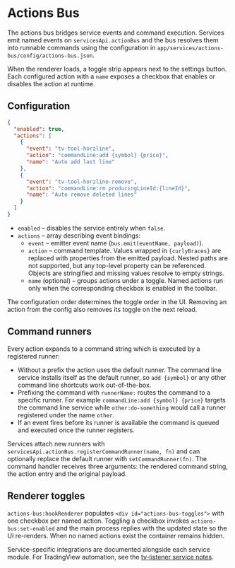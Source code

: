 # Actions Bus

The actions bus bridges service events and command execution. Services emit named events on
`servicesApi.actionBus` and the bus resolves them into runnable commands using the configuration in
`app/services/actions-bus/config/actions-bus.json`.

When the renderer loads, a toggle strip appears next to the settings button. Each configured action
with a `name` exposes a checkbox that enables or disables the action at runtime.

## Configuration

```json
{
  "enabled": true,
  "actions": [
    {
      "event": "tv-tool-horzline",
      "action": "commandLine:add {symbol} {price}",
      "name": "Auto add last line"
    },
    {
      "event": "tv-tool-horzline-remove",
      "action": "commandLine:rm producingLineId:{lineId}",
      "name": "Auto remove deleted lines"
    }
  ]
}
```

- `enabled` – disables the service entirely when `false`.
- `actions` – array describing event bindings:
  - `event` – emitter event name (`bus.emit(eventName, payload)`).
  - `action` – command template. Values wrapped in `{curlyBraces}` are replaced with properties from
the emitted payload. Nested paths are not supported, but any top-level property can be referenced.
Objects are stringified and missing values resolve to empty strings.
  - `name` (optional) – groups actions under a toggle. Named actions run only when the corresponding
    checkbox is enabled in the toolbar.

The configuration order determines the toggle order in the UI. Removing an action from the config also
removes its toggle on the next reload.

## Command runners

Every action expands to a command string which is executed by a registered runner:

- Without a prefix the action uses the default runner. The command line service installs itself as
the default runner, so `add {symbol}` or any other command line shortcuts work out-of-the-box.
- Prefixing the command with `runnerName:` routes the command to a specific runner. For example
  `commandLine:add {symbol} {price}` targets the command line service while `other:do-something`
  would call a runner registered under the name `other`.
- If an event fires before its runner is available the command is queued and executed once the runner
  registers.

Services attach new runners with `servicesApi.actionBus.registerCommandRunner(name, fn)` and can
optionally replace the default runner with `setCommandRunner(fn)`. The command handler receives three
arguments: the rendered command string, the action entry and the original payload.

## Renderer toggles

`actions-bus:hookRenderer` populates `<div id="actions-bus-toggles">` with one checkbox per named
action. Toggling a checkbox invokes `actions-bus:set-enabled` and the main process replies with the
updated state so the UI re-renders. When no named actions exist the container remains hidden.

Service-specific integrations are documented alongside each service module. For TradingView
automation, see the [tv-listener service notes](tv-listener.md).
